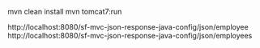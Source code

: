   mvn clean install
  mvn tomcat7:run

 http://localhost:8080/sf-mvc-json-response-java-config/json/employee
 http://localhost:8080/sf-mvc-json-response-java-config/json/employees

